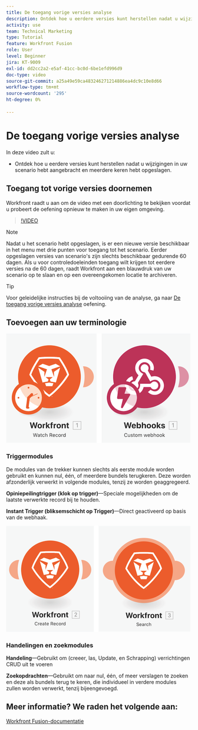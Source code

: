 ```yaml
---
title: De toegang vorige versies analyse
description: Ontdek hoe u eerdere versies kunt herstellen nadat u wijzigingen in uw scenario hebt aangebracht en deze hebt opgeslagen in [!DNL Adobe Workfront Fusion].
activity: use
team: Technical Marketing
type: Tutorial
feature: Workfront Fusion
role: User
level: Beginner
jira: KT-9009
exl-id: dd2cc2a2-e5af-41cc-bc0d-6be1efd996d9
doc-type: video
source-git-commit: a25a49e59ca483246271214886ea4dc9c10e8d66
workflow-type: tm+mt
source-wordcount: '295'
ht-degree: 0%

---
```


# De toegang vorige versies analyse

In deze video zult u:

* Ontdek hoe u eerdere versies kunt herstellen nadat u wijzigingen in uw scenario hebt aangebracht en meerdere keren hebt opgeslagen.

## Toegang tot vorige versies doornemen

Workfront raadt u aan om de video met een doorlichting te bekijken voordat u probeert de oefening opnieuw te maken in uw eigen omgeving.

>[!VIDEO](https://video.tv.adobe.com/v/335268/?quality=12&learn=on)

>[!NOTE]
>
>Nadat u het scenario hebt opgeslagen, is er een nieuwe versie beschikbaar in het menu met drie punten voor toegang tot het scenario. Eerder opgeslagen versies van scenario&#39;s zijn slechts beschikbaar gedurende 60 dagen. Als u voor controledoeleinden toegang wilt krijgen tot eerdere versies na de 60 dagen, raadt Workfront aan een blauwdruk van uw scenario op te slaan en op een overeengekomen locatie te archiveren.

>[!TIP]
>
>Voor geleidelijke instructies bij de voltooiing van de analyse, ga naar [De toegang vorige versies analyse](https://experienceleague.adobe.com/docs/workfront-learn/tutorials-workfront/fusion/exercises/access-previous-versions.html?lang=en) oefening.

## Toevoegen aan uw terminologie

![Een afbeelding van een controlerecord en een aangepaste webhamodule](assets/understand-the-basics-3.png)

### Triggermodules

De modules van de trekker kunnen slechts als eerste module worden gebruikt en kunnen nul, één, of meerdere bundels terugkeren. Deze worden afzonderlijk verwerkt in volgende modules, tenzij ze worden geaggregeerd.

**Opiniepeilingtrigger (klok op trigger)**—Speciale mogelijkheden om de laatste verwerkte record bij te houden.

**Instant Trigger (bliksemschicht op Trigger)**—Direct geactiveerd op basis van de webhaak.

![Een afbeelding van een record en een zoekmodule maken](assets/understand-the-basics-4.png)

### Handelingen en zoekmodules

**Handeling**—Gebruikt om (creeer, las, Update, en Schrapping) verrichtingen CRUD uit te voeren

**Zoekopdrachten**—Gebruikt om naar nul, één, of meer verslagen te zoeken en deze als bundels terug te keren, die individueel in verdere modules zullen worden verwerkt, tenzij bijeengevoegd.

## Meer informatie? We raden het volgende aan:

[Workfront Fusion-documentatie](https://experienceleague.adobe.com/docs/workfront/using/adobe-workfront-fusion/workfront-fusion-2.html?lang=en)
